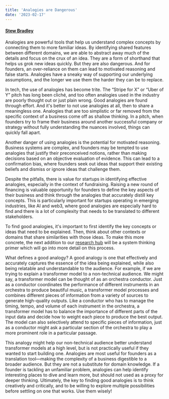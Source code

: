 ```yaml
---
title: 'Analogies are Dangerous'
date: '2023-02-17'
---
```

#### [Stew Bradley](https://twitter.com/stewbradley)

Analogies are powerful tools that help us understand complex concepts by connecting them to more familiar ideas. By identifying shared features between different domains, we are able to abstract away much of the details and focus on the crux of an idea. They are a form of shorthand that helps us grok new ideas quickly. But they are also dangerous. And for founders, an over-reliance on them can lead to motivated reasoning and false starts. Analogies have a sneaky way of supporting our underlying assumptions, and the longer we use them the harder they can be to replace.

In tech, the use of analogies has become trite. The “Stripe for X” or “Uber of Y” pitch has long been cliché, and too often analogies used in the industry are poorly thought out or just plain wrong. Good analogies are found through effort. And it's better to not use analogies at all, then to share a meaningless one. Analogies that are too simplistic or far removed from the specific context of a business come off as shallow thinking. In a pitch, when founders try to frame their business around another successful company or strategy without fully understanding the nuances involved, things can quickly fall apart.

Another danger of using analogies is the potential for motivated reasoning. Business systems are complex, and founders may be tempted to use analogies that justify their preconceived notions, rather than making decisions based on an objective evaluation of evidence. This can lead to a confirmation bias, where founders seek out ideas that support their existing beliefs and dismiss or ignore ideas that challenge them.

Despite the pitfalls, there is value for startups in identifying effective analogies, especially in the context of fundraising. Raising a new round of financing is valuable opportunity for founders to define the key aspects of their business and think through the analogies that accurately distill key concepts. This is particularly important for startups operating in emerging industries, like AI and web3, where good analogies are especially hard to find and there is a lot of complexity that needs to be translated to different stakeholders.

To find good analogies, it's important to first identify the key concepts or ideas that need to be explained. Then, think about other contexts or domains that share similarities with those ideas. To make this more concrete, the next addition to our [research hub](https://el-cap-research-hub.super.site/) will be a system thinking primer which will go into more detail on this process.

What defines a good analogy? A good analogy is one that effectively and accurately captures the essence of the idea being explained, while also being relatable and understandable to the audience. For example, if we are trying to explain a transformer model to a non-technical audience. We might say, a transformer model can be thought of as an orchestra conductor. Just as a conductor coordinates the performance of different instruments in an orchestra to produce beautiful music, a transformer model processes and combines different pieces of information from a variety of sources to generate high-quality outputs. Like a conductor who has to manage the timing, tempo, and volume of each instrument in the orchestra, a transformer model has to balance the importance of different parts of the input data and decide how to weight each piece to produce the best output. The model can also selectively attend to specific pieces of information, just as a conductor might ask a particular section of the orchestra to play a more prominent role in a particular passage.

This analogy might help our non-technical audience better understand transformer models at a high level, but is not practically useful if they wanted to start building one. Analogies are most useful for founders as a translation tool—making the complexity of a business digestible to a broader audience. But they are not a substitute for domain knowledge. If a founder is tackling an unfamiliar problem, analogies can help identify interesting places to dive and learn more, but should not used as a proxy for deeper thinking. Ultimately, the key to finding good analogies is to think creatively and critically, and to be willing to explore multiple possibilities before settling on one that works. Use them wisely!
